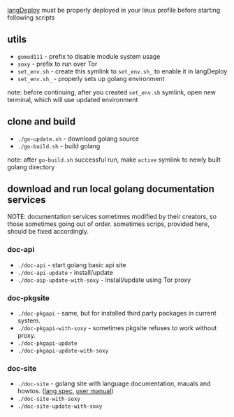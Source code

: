 
[langDeploy](..) must be properly deployed in your linux profile before starting following scripts

## utils

* `gomod111` - prefix to disable module system usage
* `soxy` - prefix to run over Tor
* `set_env.sh` - create this symlink to `set_env.sh_` to enable it in langDeploy
* `set_env.sh_` - properly sets up golang environment

note: before continuing, after you created `set_env.sh` symlink, open new terminal, which will use updated environment

## clone and build

* `./go-update.sh` - download golang source
* `./go-build.sh` - build golang

note: after `go-build.sh` successful run, make `active` symlink to newly built golang directory

## download and run local golang documentation services

NOTE: documentation services sometimes modified by their creators, so
those sometimes going out of order. sometimes scrips, provided here, should be fixed accordingly.

### doc-api

* `./doc-api` - start golang basic api site
* `./doc-api-update` - install/update
* `./doc-aip-update-with-soxy` - install/update using Tor proxy

### doc-pkgsite

* `./doc-pkgapi` - same, but for installed third party packages in current system.
* `./doc-pkgapi-with-soxy` - sometimes pkgsite refuses to work without proxy.
* `./doc-pkgapi-update`
* `./doc-pkgapi-update-with-soxy`

### doc-site

* `./doc-site` - golang site with language documentation, mauals and howtos. 
    ([lang spec](http://localhost:6061/go.dev/ref/spec), [user manual](http://localhost:6061/go.dev/doc))
* `./doc-site-with-soxy`
* `./doc-site-update-with-soxy`
